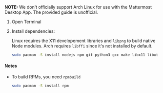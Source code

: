 **NOTE:** We don't officially support Arch Linux for use with the Mattermost Desktop App. The provided guide is unofficial.

1. Open Terminal
2. Install dependencies:

    Linux requires the X11 developement libraries and `libpng` to build native Node modules.
    Arch requires `libffi` since it's not installed by default.

    ```sh
    sudo pacman -S install nodejs npm git python3 gcc make libx11 libxtst libpng libffi
    ```

#### Notes
* To build RPMs, you need `rpmbuild`

    ```sh
    sudo pacman -S install rpm
    ```